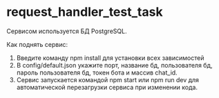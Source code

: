 # request_handler_test_task
Сервисом используется БД PostgreSQL.

Как поднять сервис:
1. Введите команду npm install для установки всех зависимостей
2. В config/default.json укажите порт, название бд, пользователя бд, пароль пользователя бд, токен бота и массив chat_id.
3. Cервис запускается командой npm start или npm run dev для автоматической перезагрузки сервиса при изменении кода.
